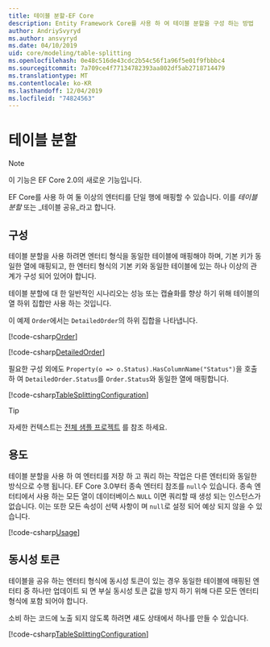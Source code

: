 ```yaml
---
title: 테이블 분할-EF Core
description: Entity Framework Core를 사용 하 여 테이블 분할을 구성 하는 방법
author: AndriySvyryd
ms.author: ansvyryd
ms.date: 04/10/2019
uid: core/modeling/table-splitting
ms.openlocfilehash: 0e48c516de43cdc2b54c56f1a96f5e01f9fbbbc4
ms.sourcegitcommit: 7a709ce4f77134782393aa802df5ab2718714479
ms.translationtype: MT
ms.contentlocale: ko-KR
ms.lasthandoff: 12/04/2019
ms.locfileid: "74824563"
---
```

# <a name="table-splitting"></a>테이블 분할

>[!NOTE]
> 이 기능은 EF Core 2.0의 새로운 기능입니다.

EF Core를 사용 하 여 둘 이상의 엔터티를 단일 행에 매핑할 수 있습니다. 이를 _테이블 분할_ 또는 _테이블 공유_라고 합니다.

## <a name="configuration"></a>구성

테이블 분할을 사용 하려면 엔터티 형식을 동일한 테이블에 매핑해야 하며, 기본 키가 동일한 열에 매핑되고, 한 엔터티 형식의 기본 키와 동일한 테이블에 있는 하나 이상의 관계가 구성 되어 있어야 합니다.

테이블 분할에 대 한 일반적인 시나리오는 성능 또는 캡슐화를 향상 하기 위해 테이블의 열 하위 집합만 사용 하는 것입니다.

이 예제 `Order`에서는 `DetailedOrder`의 하위 집합을 나타냅니다.

[!code-csharp[Order](../../../samples/core/Modeling/TableSplitting/Order.cs?name=Order)]

[!code-csharp[DetailedOrder](../../../samples/core/Modeling/TableSplitting/DetailedOrder.cs?name=DetailedOrder)]

필요한 구성 외에도 `Property(o => o.Status).HasColumnName("Status")`을 호출 하 여 `DetailedOrder.Status`를 `Order.Status`와 동일한 열에 매핑합니다.

[!code-csharp[TableSplittingConfiguration](../../../samples/core/Modeling/TableSplitting/TableSplittingContext.cs?name=TableSplitting&highlight=3)]

> [!TIP]
> 자세한 컨텍스트는 [전체 샘플 프로젝트](https://github.com/aspnet/EntityFramework.Docs/tree/master/samples/core/Modeling/TableSplitting) 를 참조 하세요.

## <a name="usage"></a>용도

테이블 분할을 사용 하 여 엔터티를 저장 하 고 쿼리 하는 작업은 다른 엔터티와 동일한 방식으로 수행 됩니다. EF Core 3.0부터 종속 엔터티 참조를 `null`수 있습니다. 종속 엔터티에서 사용 하는 모든 열이 데이터베이스 `NULL` 이면 쿼리할 때 생성 되는 인스턴스가 없습니다. 이는 또한 모든 속성이 선택 사항이 며 `null`로 설정 되어 예상 되지 않을 수 있습니다.

[!code-csharp[Usage](../../../samples/core/Modeling/TableSplitting/Program.cs?name=Usage)]

## <a name="concurrency-tokens"></a>동시성 토큰

테이블을 공유 하는 엔터티 형식에 동시성 토큰이 있는 경우 동일한 테이블에 매핑된 엔터티 중 하나만 업데이트 되 면 부실 동시성 토큰 값을 방지 하기 위해 다른 모든 엔터티 형식에 포함 되어야 합니다.

소비 하는 코드에 노출 되지 않도록 하려면 섀도 상태에서 하나를 만들 수 있습니다.

[!code-csharp[TableSplittingConfiguration](../../../samples/core/Modeling/TableSplitting/TableSplittingContext.cs?name=ConcurrencyToken&highlight=2)]
